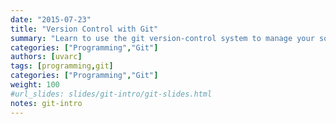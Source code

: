 ```yaml
---
date: "2015-07-23"
title: "Version Control with Git"
summary: "Learn to use the git version-control system to manage your software projects.  Back up your projects on GitHub."
categories: ["Programming","Git"]
authors: [uvarc]
tags: [programming,git]
categories: ["Programming","Git"]
weight: 100
#url_slides: slides/git-intro/git-slides.html
notes: git-intro
---
```


